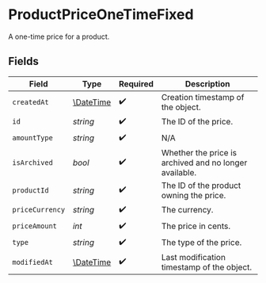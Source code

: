 # ProductPriceOneTimeFixed

A one-time price for a product.


## Fields

| Field                                                         | Type                                                          | Required                                                      | Description                                                   |
| ------------------------------------------------------------- | ------------------------------------------------------------- | ------------------------------------------------------------- | ------------------------------------------------------------- |
| `createdAt`                                                   | [\DateTime](https://www.php.net/manual/en/class.datetime.php) | :heavy_check_mark:                                            | Creation timestamp of the object.                             |
| `id`                                                          | *string*                                                      | :heavy_check_mark:                                            | The ID of the price.                                          |
| `amountType`                                                  | *string*                                                      | :heavy_check_mark:                                            | N/A                                                           |
| `isArchived`                                                  | *bool*                                                        | :heavy_check_mark:                                            | Whether the price is archived and no longer available.        |
| `productId`                                                   | *string*                                                      | :heavy_check_mark:                                            | The ID of the product owning the price.                       |
| `priceCurrency`                                               | *string*                                                      | :heavy_check_mark:                                            | The currency.                                                 |
| `priceAmount`                                                 | *int*                                                         | :heavy_check_mark:                                            | The price in cents.                                           |
| `type`                                                        | *string*                                                      | :heavy_check_mark:                                            | The type of the price.                                        |
| `modifiedAt`                                                  | [\DateTime](https://www.php.net/manual/en/class.datetime.php) | :heavy_check_mark:                                            | Last modification timestamp of the object.                    |